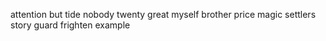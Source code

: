 attention but tide nobody twenty great myself brother price magic settlers story guard frighten example